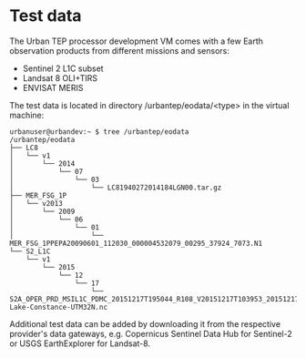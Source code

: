 # Test data

The Urban TEP processor development VM comes with a few Earth observation products from different missions and sensors:

- Sentinel 2 L1C subset
- Landsat 8 OLI+TIRS
- ENVISAT MERIS

The test data is located in directory /urbantep/eodata/\<type> in the virtual machine:

```
urbanuser@urbandev:~ $ tree /urbantep/eodata
/urbantep/eodata
├── LC8
│   └── v1
│       └── 2014
│           └── 07
│               └── 03
│                   └── LC81940272014184LGN00.tar.gz
├── MER_FSG_1P
│   └── v2013
│       └── 2009
│           └── 06
│               └── 01
│                   └── MER_FSG_1PPEPA20090601_112030_000004532079_00295_37924_7073.N1
└── S2_L1C
    └── v1
        └── 2015
            └── 12
                └── 17
                    └── S2A_OPER_PRD_MSIL1C_PDMC_20151217T195044_R108_V20151217T103953_20151217T103953-Lake-Constance-UTM32N.nc
```

Additional test data can be added by downloading it from the respective provider's data gateways, e.g. Copernicus Sentinel Data Hub for Sentinel-2 or USGS EarthExplorer for Landsat-8.
